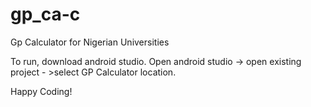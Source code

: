 # gp_ca-c
Gp Calculator for Nigerian Universities

To run, download android studio.
Open android studio -> open existing project - >select GP Calculator location.

Happy Coding!
